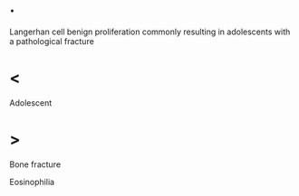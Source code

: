 # .

Langerhan cell benign proliferation commonly resulting in adolescents with a pathological fracture

# <

Adolescent

# >

Bone fracture

Eosinophilia
